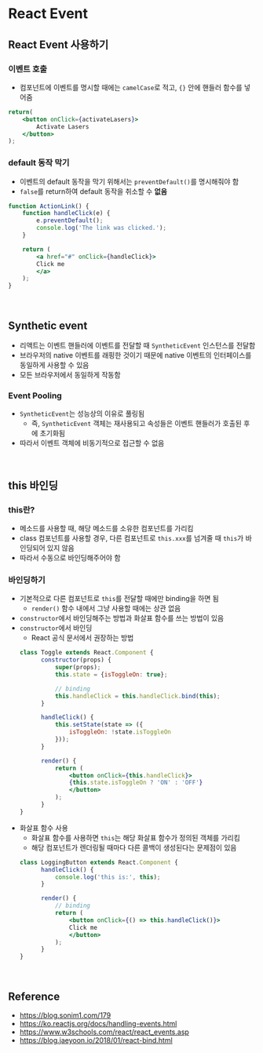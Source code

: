 # React Event

## React Event 사용하기

### 이벤트 호출
* 컴포넌트에 이벤트를 명시할 때에는 `camelCase`로 적고, `{}` 안에 핸들러 함수를 넣어줌
```jsx
return(
    <button onClick={activateLasers}>
        Activate Lasers
    </button>
);
```

### default 동작 막기
* 이벤트의 default 동작을 막기 위해서는 `preventDefault()`를 명시해줘야 함
* `false`를 return하여 default 동작을 취소할 수 **없음**
```jsx
function ActionLink() {
    function handleClick(e) {
        e.preventDefault();
        console.log('The link was clicked.');
    }

    return (
        <a href="#" onClick={handleClick}>
        Click me
        </a>
    );
}
```

<br>

## Synthetic event
* 리액트는 이벤트 핸들러에 이벤트를 전달할 때 `SyntheticEvent` 인스턴스를 전달함
* 브라우저의 native 이벤트를 래핑한 것이기 때문에 native 이벤트의 인터페이스를 동일하게 사용할 수 있음
* 모든 브라우저에서 동일하게 작동함

### Event Pooling
* `SyntheticEvent`는 성능상의 이유로 풀링됨
  * 즉, `SyntheticEvent` 객체는 재사용되고 속성들은 이벤트 핸들러가 호출된 후에 초기화됨
* 따라서 이벤트 객체에 비동기적으로 접근할 수 없음

<br>

## this 바인딩

### this란?
* 메소드를 사용할 때, 해당 메소드를 소유한 컴포넌트를 가리킴
* class 컴포넌트를 사용할 경우, 다른 컴포넌트로 `this.xxx`를 넘겨줄 때 `this`가 바인딩되어 있지 않음
* 따라서 수동으로 바인딩해주어야 함

### 바인딩하기
* 기본적으로 다른 컴포넌트로 `this`를 전달할 때에만 binding을 하면 됨
  * `render()` 함수 내에서 그냥 사용할 때에는 상관 없음
* `constructor`에서 바인딩해주는 방법과 화살표 함수를 쓰는 방법이 있음
* `constructor`에서 바인딩
  * React 공식 문서에서 권장하는 방법
  ```jsx
  class Toggle extends React.Component {
        constructor(props) {
            super(props);
            this.state = {isToggleOn: true};

            // binding
            this.handleClick = this.handleClick.bind(this);
        }

        handleClick() {
            this.setState(state => ({
                isToggleOn: !state.isToggleOn
            }));
        }

        render() {
            return (
                <button onClick={this.handleClick}>
                {this.state.isToggleOn ? 'ON' : 'OFF'}
                </button>
            );
        }
  }
  ```
* 화살표 함수 사용
  * 화살표 함수를 사용하면 `this`는 해당 화살표 함수가 정의된 객체를 가리킴
  * 해당 컴포넌트가 렌더링될 때마다 다른 콜백이 생성된다는 문제점이 있음
  ```jsx
  class LoggingButton extends React.Component {
        handleClick() {
            console.log('this is:', this);
        }

        render() {
            // binding
            return (
                <button onClick={() => this.handleClick()}>
                Click me
                </button>
            );
        }
  }
  ```

<br>

## Reference
* <https://blog.sonim1.com/179>
* <https://ko.reactjs.org/docs/handling-events.html>
* <https://www.w3schools.com/react/react_events.asp>
* <https://blog.jaeyoon.io/2018/01/react-bind.html>